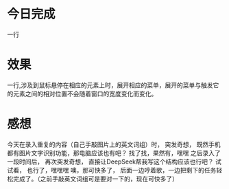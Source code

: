 # 今日完成
一行

# 效果
一行,涉及到鼠标悬停在相应的元素上时，展开相应的菜单，展开的菜单与触发它的元素之间的相对位置不会随着窗口的宽度变化而变化。

# 感想
今天在录入重复的内容（自己手敲图片上的英文词组）时，
突发奇想，
既然手机都有图片文字识别功能，那电脑应该也有吧？
找了找，果然有，嘿嘿
之后录入了一段时间后，
再次突发奇想，
直接让DeepSeek帮我写这个结构应该也行吧？
试试看，
也行了，嘿嘿嘿
噢，那可快多了，
后面一边哼着歌，一边把剩下的任务轻松完成了。（之前手敲英文词组可是要对一下的，现在可快多了）